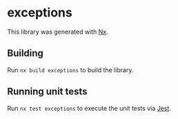# exceptions

This library was generated with [Nx](https://nx.dev).

## Building

Run `nx build exceptions` to build the library.

## Running unit tests

Run `nx test exceptions` to execute the unit tests via [Jest](https://jestjs.io).
